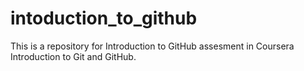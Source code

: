 # intoduction_to_github
This is a repository for Introduction to GitHub assesment in Coursera Introduction to Git and GitHub.
